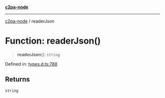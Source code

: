 [**c2pa-node**](../README.md)

***

[c2pa-node](../README.md) / readerJson

# Function: readerJson()

> **readerJson**(): `string`

Defined in: [types.d.ts:788](https://github.com/contentauth/c2pa-node-v2/blob/5303c5fd1e9a72d23f327699b48a7620e901a41c/js-src/types.d.ts#L788)

## Returns

`string`
